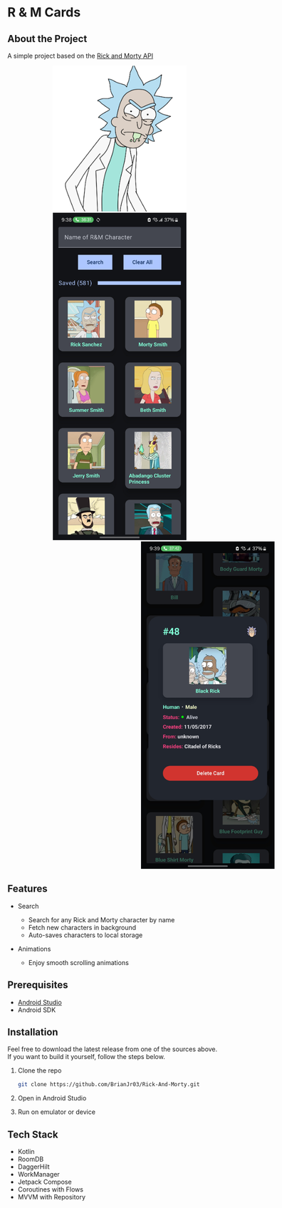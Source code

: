 # R & M Cards

## About the Project

A simple project based on the [Rick and Morty API](https://rickandmortyapi.com/)

<div align="center">
  <a href="https://github.com/BrianJr03/Rick-And-Morty/blob/develop/screenshots/rm_video.mp4">
    <img src="./screenshots/rick.png" width="300" alt="Demo Video"/>
  </a>
  <img src="./screenshots/rm_home_screen.jpg" width="300"  />
  <img style="margin-left: 300px" src="./screenshots/rm_dialog_screen.jpg" width="300"/>
</div>

## Features

- Search
  - Search for any Rick and Morty character by name
  - Fetch new characters in background
  - Auto-saves characters to local storage

- Animations
  - Enjoy smooth scrolling animations

## Prerequisites

- [Android Studio](https://developer.android.com/studio)
- Android SDK
  
## Installation

Feel free to download the latest release from one of the sources above.  
If you want to build it yourself, follow the steps below.

1. Clone the repo

   ```sh
   git clone https://github.com/BrianJr03/Rick-And-Morty.git
   ```

2. Open in Android Studio
3. Run on emulator or device

## Tech Stack

- Kotlin
- RoomDB
- DaggerHilt
- WorkManager
- Jetpack Compose
- Coroutines with Flows
- MVVM with Repository
